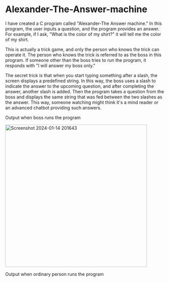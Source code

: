 # Alexander-The-Answer-machine
I have created a C program called "Alexander-The Answer machine." In this program, the user inputs a question, and the program provides an answer. For example, if I ask, "What is the color of my shirt?" it will tell me the color of my shirt.

This is actually a trick game, and only the person who knows the trick can operate it. The person who knows the trick is referred to as the boss in this program. If someone other than the boss tries to run the program, it responds with "I will answer my boss only."

The secret trick is that when you start typing something after a slash, the screen displays a predefined string. In this way, the boss uses a slash to indicate the answer to the upcoming question, and after completing the answer, another slash is added. Then the program takes a question from the boss and displays the same string that was fed between the two slashes as the answer. This way, someone watching might think it's a mind reader or an advanced chatbot providing such answers. 

Output when boss runs the program

<img width="449" alt="Screenshot 2024-01-14 201643" src="https://github.com/Muneeb-Ali-Shah/Alexander-The-Answer-machine/assets/154548736/8a7fc8dc-5076-4447-8295-08670c8cb8dd">


Output when ordinary person runs the program



